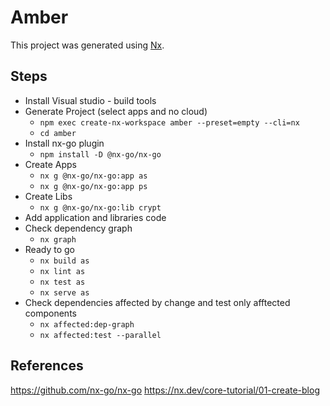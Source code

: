 

# Amber

This project was generated using [Nx](https://nx.dev).

## Steps

- Install Visual studio - build tools
- Generate Project (select apps and no cloud)
  - `npm exec create-nx-workspace amber --preset=empty --cli=nx`
  - `cd amber`
- Install nx-go plugin
  - `npm install -D @nx-go/nx-go`
- Create Apps
  - `nx g @nx-go/nx-go:app as`
  - `nx g @nx-go/nx-go:app ps`
- Create Libs
  - `nx g @nx-go/nx-go:lib crypt`
- Add application and libraries code
- Check dependency graph
  - `nx graph` 
- Ready to go
  - `nx build as`
  - `nx lint as`
  - `nx test as`
  - `nx serve as`
- Check dependencies affected by change and test only afftected components
  - `nx affected:dep-graph`
  - `nx affected:test --parallel`

## References
https://github.com/nx-go/nx-go
https://nx.dev/core-tutorial/01-create-blog
